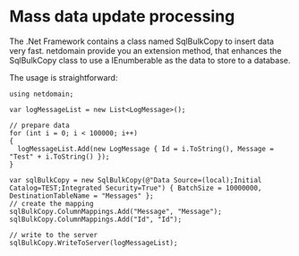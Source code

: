 # Mass data update processing #

The .Net Framework contains a class named SqlBulkCopy to insert data very fast.
netdomain provide you an extension method, that enhances the SqlBulkCopy class  to use a IEnumberable as the data to store to a database.

The usage is straightforward:

```
using netdomain;
```

```
var logMessageList = new List<LogMessage>();

// prepare data
for (int i = 0; i < 100000; i++)
{
  logMessageList.Add(new LogMessage { Id = i.ToString(), Message = "Test" + i.ToString() });
}

var sqlBulkCopy = new SqlBulkCopy(@"Data Source=(local);Initial Catalog=TEST;Integrated Security=True") { BatchSize = 10000000, DestinationTableName = "Messages" };
// create the mapping
sqlBulkCopy.ColumnMappings.Add("Message", "Message");
sqlBulkCopy.ColumnMappings.Add("Id", "Id");

// write to the server
sqlBulkCopy.WriteToServer(logMessageList);
```